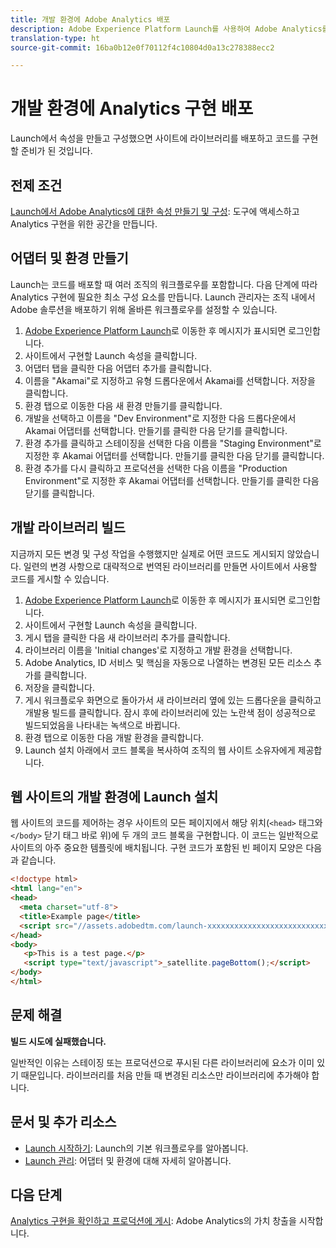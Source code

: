 ```yaml
---
title: 개발 환경에 Adobe Analytics 배포
description: Adobe Experience Platform Launch를 사용하여 Adobe Analytics를 개발 환경에 배포하는 방법에 대해 알아봅니다.
translation-type: ht
source-git-commit: 16ba0b12e0f70112f4c10804d0a13c278388ecc2

---
```



# 개발 환경에 Analytics 구현 배포

Launch에서 속성을 만들고 구성했으면 사이트에 라이브러리를 배포하고 코드를 구현할 준비가 된 것입니다.

## 전제 조건

[Launch에서 Adobe Analytics에 대한 속성 만들기 및 구성](create-analytics-property.md): 도구에 액세스하고 Analytics 구현을 위한 공간을 만듭니다.

## 어댑터 및 환경 만들기

Launch는 코드를 배포할 때 여러 조직의 워크플로우를 포함합니다. 다음 단계에 따라 Analytics 구현에 필요한 최소 구성 요소를 만듭니다. Launch 관리자는 조직 내에서 Adobe 솔루션을 배포하기 위해 올바른 워크플로우를 설정할 수 있습니다.

1. [Adobe Experience Platform Launch](https://launch.adobe.com)로 이동한 후 메시지가 표시되면 로그인합니다.
2. 사이트에서 구현할 Launch 속성을 클릭합니다.
3. 어댑터 탭을 클릭한 다음 어댑터 추가를 클릭합니다.
4. 이름을 "Akamai"로 지정하고 유형 드롭다운에서 Akamai를 선택합니다. 저장을 클릭합니다.
5. 환경 탭으로 이동한 다음 새 환경 만들기를 클릭합니다.
6. 개발을 선택하고 이름을 "Dev Environment"로 지정한 다음 드롭다운에서 Akamai 어댑터를 선택합니다. 만들기를 클릭한 다음 닫기를 클릭합니다.
7. 환경 추가를 클릭하고 스테이징을 선택한 다음 이름을 "Staging Environment"로 지정한 후 Akamai 어댑터를 선택합니다. 만들기를 클릭한 다음 닫기를 클릭합니다.
8. 환경 추가를 다시 클릭하고 프로덕션을 선택한 다음 이름을 "Production Environment"로 지정한 후 Akamai 어댑터를 선택합니다. 만들기를 클릭한 다음 닫기를 클릭합니다.

## 개발 라이브러리 빌드

지금까지 모든 변경 및 구성 작업을 수행했지만 실제로 어떤 코드도 게시되지 않았습니다. 일련의 변경 사항으로 대략적으로 번역된 라이브러리를 만들면 사이트에서 사용할 코드를 게시할 수 있습니다.

1. [Adobe Experience Platform Launch](https://launch.adobe.com)로 이동한 후 메시지가 표시되면 로그인합니다.
2. 사이트에서 구현할 Launch 속성을 클릭합니다.
3. 게시 탭을 클릭한 다음 새 라이브러리 추가를 클릭합니다.
4. 라이브러리 이름을 'Initial changes'로 지정하고 개발 환경을 선택합니다.
5. Adobe Analytics, ID 서비스 및 핵심을 자동으로 나열하는 변경된 모든 리소스 추가를 클릭합니다.
6. 저장을 클릭합니다.
7. 게시 워크플로우 화면으로 돌아가서 새 라이브러리 옆에 있는 드롭다운을 클릭하고 개발용 빌드를 클릭합니다. 잠시 후에 라이브러리에 있는 노란색 점이 성공적으로 빌드되었음을 나타내는 녹색으로 바뀝니다.
8. 환경 탭으로 이동한 다음 개발 환경을 클릭합니다.
9. Launch 설치 아래에서 코드 블록을 복사하여 조직의 웹 사이트 소유자에게 제공합니다.

## 웹 사이트의 개발 환경에 Launch 설치

웹 사이트의 코드를 제어하는 경우 사이트의 모든 페이지에서 해당 위치(`<head>` 태그와 `</body>` 닫기 태그 바로 위)에 두 개의 코드 블록을 구현합니다. 이 코드는 일반적으로 사이트의 아주 중요한 템플릿에 배치됩니다. 구현 코드가 포함된 빈 페이지 모양은 다음과 같습니다.

```html
<!doctype html>
<html lang="en">
<head>
  <meta charset="utf-8">
  <title>Example page</title>
  <script src="//assets.adobedtm.com/launch-xxxxxxxxxxxxxxxxxxxxxxxxxxxxxxxxxx-development.min.js"></script>
</head>
<body>
   <p>This is a test page.</p>
   <script type="text/javascript">_satellite.pageBottom();</script>
</body>
</html>
```

## 문제 해결

**빌드 시도에 실패했습니다.**

일반적인 이유는 스테이징 또는 프로덕션으로 푸시된 다른 라이브러리에 요소가 이미 있기 때문입니다. 라이브러리를 처음 만들 때 변경된 리소스만 라이브러리에 추가해야 합니다.

## 문서 및 추가 리소스

- [Launch 시작하기](https://docs.adobelaunch.com/getting-started): Launch의 기본 워크플로우를 알아봅니다.
- [Launch 관리](https://docs.adobelaunch.com/administration): 어댑터 및 환경에 대해 자세히 알아봅니다.

## 다음 단계

[Analytics 구현을 확인하고 프로덕션에 게시](validate-publish-prod.md): Adobe Analytics의 가치 창출을 시작합니다.
